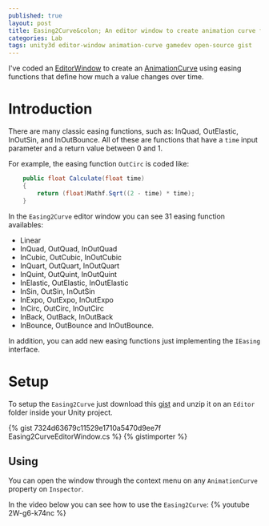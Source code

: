 ```yaml
---
published: true
layout: post
title: Easing2Curve&colon; An editor window to create animation curve from easing functions
categories: Lab
tags: unity3d editor-window animation-curve gamedev open-source gist
---
```

I've coded an [EditorWindow](https://docs.unity3d.com/Manual/editor-EditorWindows.html) to create an [AnimationCurve](https://docs.unity3d.com/ScriptReference/AnimationCurve.html) using easing functions that define how much a value changes over time.

# Introduction
There are many classic easing functions, such as: InQuad, OutElastic, InOutSin, and InOutBounce. All of these are functions that have a `time` input parameter and a return value between 0 and 1.

For example, the easing function `OutCirc` is coded like: 
```csharp
    public float Calculate(float time)
    {
        return (float)Mathf.Sqrt((2 - time) * time);
    }
```

In the `Easing2Curve` editor window you can see 31 easing function availables: 

* Linear
* InQuad, OutQuad, InOutQuad
* InCubic, OutCubic, InOutCubic
* InQuart, OutQuart, InOutQuart
* InQuint, OutQuint, InOutQuint
* InElastic, OutElastic, InOutElastic
* InSin, OutSin, InOutSin
* InExpo, OutExpo, InOutExpo
* InCirc, OutCirc, InOutCirc
* InBack, OutBack, InOutBack
* InBounce, OutBounce and InOutBounce.
               
In addition, you can add new easing functions just implementing the `IEasing` interface.

# Setup
To setup the `Easing2Curve` just download this [gist](https://gist.github.com/giacomelli/7324d63679c11529e1710a5470d9ee7f) and unzip it on an `Editor` folder inside your Unity project. 

{% gist 7324d63679c11529e1710a5470d9ee7f Easing2CurveEditorWindow.cs %}
{% gistimporter %}

## Using
You can open the window through the context menu on any `AnimationCurve` property on `Inspector`.

In the video below you can see how to use the `Easing2Curve`:
{% youtube 2W-g6-k74nc %}

